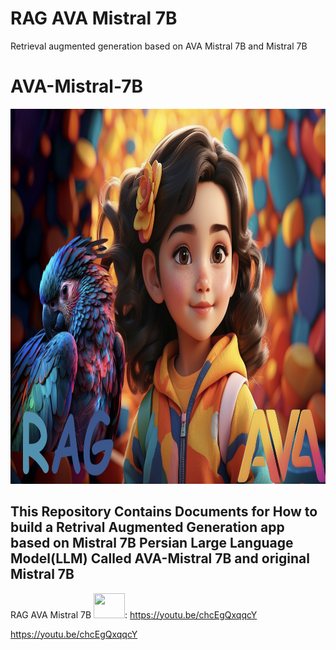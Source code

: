 # RAG AVA Mistral 7B
Retrieval augmented generation based on AVA Mistral 7B and Mistral 7B



# AVA-Mistral-7B


 <img src="https://github.com/mehdihosseinimoghadam/AVA-Mistral-7B/blob/main/ava3.png" height="600" width="940" >

## This Repository Contains Documents for How to build a Retrival Augmented Generation app based on Mistral 7B Persian Large Language Model(LLM) Called AVA-Mistral 7B and original Mistral 7B


RAG AVA Mistral 7B <img src="https://www.freepnglogos.com/uploads/youtube-logo-hd-8.png" height="40" width="50" >: https://youtu.be/chcEgQxqqcY
 

https://youtu.be/chcEgQxqqcY

